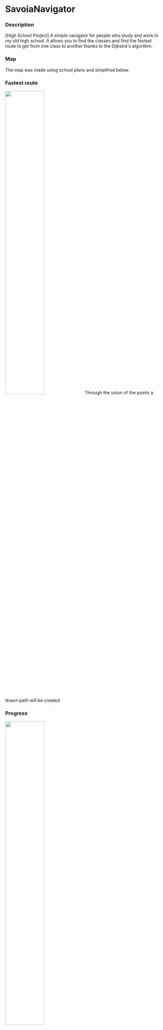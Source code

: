 # SavoiaNavigator

### Description
[High School Project]
A simple navigator for people who study and work in my old high school. It allows you to find the classes and find the fastest route to get from one class to another thanks to the Dijkstra's algorithm.

### Map
The map was made using school plans and simplified below.

### Fastest route
<img src="https://user-images.githubusercontent.com/90800013/212749184-5fd66830-1fed-413a-9e03-8b4011f26dee.png" width=50% height=50%>
Through the union of the points a drawn path will be created

### Progress
<img src="https://user-images.githubusercontent.com/90800013/212748761-9391f6a9-f769-4a1b-b476-d0989edeaa70.jpg" width=50% height=50%>
<img src="https://user-images.githubusercontent.com/90800013/212748794-5f204663-ea18-46e7-8b71-48c171981789.png" width=50% height=50%>
<img src="https://user-images.githubusercontent.com/90800013/212748815-94e3f9ec-bb39-4d0e-b33d-61d21fed37ff.jpg" width=50% height=50%>
<img src="https://user-images.githubusercontent.com/90800013/212748901-73a12fd0-5120-420a-8b2b-68de94774076.jpg" width=50% height=50%>
